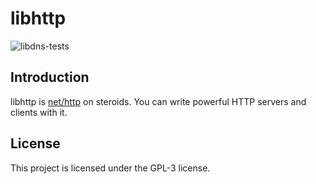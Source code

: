 # libhttp

![libdns-tests](https://github.com/4thel00z/libhttp/workflows/Test/badge.svg)

## Introduction

libhttp is [net/http](https://golang.org/pkg/net/http/) on steroids.
You can write powerful HTTP servers and clients with it.

## License

This project is licensed under the GPL-3 license.
